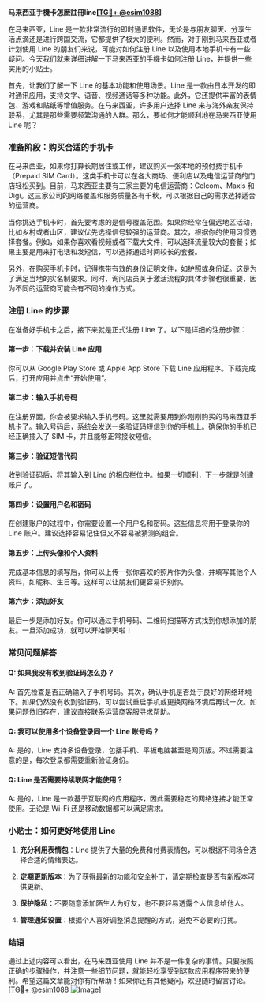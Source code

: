 **马来西亚手機卡怎麽註冊line[[TG💪+ @esim1088](https://t.me/s/esim1088)]**

在马来西亚，Line 是一款非常流行的即时通讯软件，无论是与朋友聊天、分享生活点滴还是进行跨国交流，它都提供了极大的便利。然而，对于刚到马来西亚或者计划使用 Line 的朋友们来说，可能对如何注册 Line 以及使用本地手机卡有一些疑问。今天我们就来详细讲解一下马来西亚的手機卡如何注册 Line，并提供一些实用的小贴士。

首先，让我们了解一下 Line 的基本功能和使用场景。Line 是一款由日本开发的即时通讯应用，支持文字、语音、视频通话等多种功能。此外，它还提供丰富的表情包、游戏和贴纸等增值服务。在马来西亚，许多用户选择 Line 来与海外亲友保持联系，尤其是那些需要频繁沟通的人群。那么，要如何才能顺利地在马来西亚使用 Line 呢？

### **准备阶段：购买合适的手机卡**

在马来西亚，如果你打算长期居住或工作，建议购买一张本地的预付费手机卡（Prepaid SIM Card）。这类手机卡可以在各大商场、便利店以及电信运营商的门店轻松买到。目前，马来西亚主要有三家主要的电信运营商：Celcom、Maxis 和 Digi。这三家公司的网络覆盖和服务质量各有千秋，可以根据自己的需求选择适合的运营商。

当你挑选手机卡时，首先要考虑的是信号覆盖范围。如果你经常在偏远地区活动，比如乡村或者山区，建议优先选择信号较强的运营商。其次，根据你的使用习惯选择套餐。例如，如果你喜欢看视频或者下载大文件，可以选择流量较大的套餐；如果主要是用来打电话和发短信，可以选择通话时间较长的套餐。

另外，在购买手机卡时，记得携带有效的身份证明文件，如护照或身份证。这是为了满足当地的实名制要求。同时，询问店员关于激活流程的具体步骤也很重要，因为不同的运营商可能会有不同的操作方式。

### **注册 Line 的步骤**

在准备好手机卡之后，接下来就是正式注册 Line 了。以下是详细的注册步骤：

#### **第一步：下载并安装 Line 应用**
你可以从 Google Play Store 或 Apple App Store 下载 Line 应用程序。下载完成后，打开应用并点击“开始使用”。

#### **第二步：输入手机号码**
在注册界面，你会被要求输入手机号码。这里就需要用到你刚刚购买的马来西亚手机卡了。输入号码后，系统会发送一条验证码短信到你的手机上。确保你的手机已经正确插入了 SIM 卡，并且能够正常接收短信。

#### **第三步：验证短信代码**
收到验证码后，将其输入到 Line 的相应栏位中。如果一切顺利，下一步就是创建账户了。

#### **第四步：设置用户名和密码**
在创建账户的过程中，你需要设置一个用户名和密码。这些信息将用于登录你的 Line 账户。建议选择容易记住但又不容易被猜测的组合。

#### **第五步：上传头像和个人资料**
完成基本信息的填写后，你可以上传一张你喜欢的照片作为头像，并填写其他个人资料，如昵称、生日等。这样可以让朋友们更容易识别你。

#### **第六步：添加好友**
最后一步是添加好友。你可以通过手机号码、二维码扫描等方式找到你想添加的朋友。一旦添加成功，就可以开始聊天啦！

### **常见问题解答**

#### **Q: 如果我没有收到验证码怎么办？**
A: 首先检查是否正确输入了手机号码。其次，确认手机是否处于良好的网络环境下。如果仍然没有收到验证码，可以尝试重启手机或更换网络环境后再试一次。如果问题依旧存在，建议直接联系运营商客服寻求帮助。

#### **Q: 我可以使用多个设备登录同一个 Line 账号吗？**
A: 是的，Line 支持多设备登录，包括手机、平板电脑甚至是网页版。不过需要注意的是，每次登录都需要重新验证身份。

#### **Q: Line 是否需要持续联网才能使用？**
A: 是的，Line 是一款基于互联网的应用程序，因此需要稳定的网络连接才能正常使用。无论是 Wi-Fi 还是移动数据都可以满足需求。

### **小贴士：如何更好地使用 Line**

1. **充分利用表情包**：Line 提供了大量的免费和付费表情包，可以根据不同场合选择合适的情绪表达。
   
2. **定期更新版本**：为了获得最新的功能和安全补丁，请定期检查是否有新版本可供更新。

3. **保护隐私**：不要随意添加陌生人为好友，也不要轻易透露个人信息给他人。

4. **管理通知设置**：根据个人喜好调整消息提醒的方式，避免不必要的打扰。

### **结语**

通过上述内容可以看出，在马来西亚使用 Line 并不是一件复杂的事情。只要按照正确的步骤操作，并注意一些细节问题，就能轻松享受到这款应用程序带来的便利。希望这篇文章能对你有所帮助！如果你还有其他疑问，欢迎随时留言讨论。[[TG💪+ @esim1088](https://t.me/s/esim1088) ![Image](https://i.postimg.cc/4NQfJmqS/Snipaste-2025-05-13-00-14-12.png)]